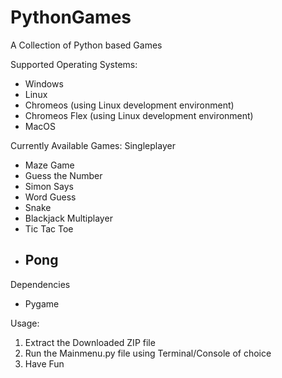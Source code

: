 # PythonGames
A Collection of Python based Games

Supported Operating Systems:
- Windows
- Linux
- Chromeos (using Linux development environment)
- Chromeos Flex (using Linux development environment)
- MacOS

Currently Available Games:
  Singleplayer
  - Maze Game
  - Guess the Number
  - Simon Says
  - Word Guess
  - Snake
  - Blackjack
  Multiplayer
  - Tic Tac Toe
  - Pong
	- 
Dependencies
- Pygame

Usage:
1. Extract the Downloaded ZIP file
2. Run the Mainmenu.py file using Terminal/Console of choice
3. Have Fun

